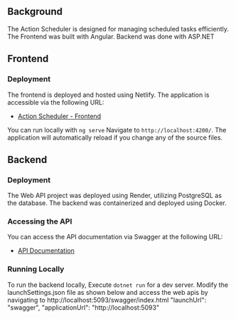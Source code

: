 ## Background
The Action Scheduler is designed for managing scheduled tasks efficiently.
The Frontend was built with Angular. Backend was done with ASP.NET


## Frontend

### Deployment
The frontend is deployed and hosted using Netlify. The application is accessible via the following URL:
- [Action Scheduler - Frontend](https://actionscheduler.vercel.app/)

You can run locally with `ng serve` Navigate to `http://localhost:4200/`. The application will automatically reload if you change any of the source files.


## Backend

### Deployment
The Web API project was deployed using Render, utilizing PostgreSQL as the database. The backend was containerized and deployed using Docker.

### Accessing the API
You can access the API documentation via Swagger at the following URL:
- [API Documentation](https://todolist-qlng.onrender.com/swagger/index.html)

### Running Locally
To run the backend locally, 
Execute `dotnet run` for a dev server. Modify the launchSettings.json file as shown below and access the web apis by navigating to http://localhost:5093/swagger/index.html 
      "launchUrl": "swagger",
      "applicationUrl": "http://localhost:5093"
